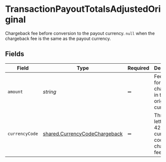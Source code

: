# TransactionPayoutTotalsAdjustedOriginal

Chargeback fee before conversion to the payout currency. `null` when the chargeback fee is the same as the payout currency.


## Fields

| Field                                                                          | Type                                                                           | Required                                                                       | Description                                                                    | Example                                                                        |
| ------------------------------------------------------------------------------ | ------------------------------------------------------------------------------ | ------------------------------------------------------------------------------ | ------------------------------------------------------------------------------ | ------------------------------------------------------------------------------ |
| `amount`                                                                       | *string*                                                                       | :heavy_minus_sign:                                                             | Fee amount for this chargeback in the original currency.                       | 1500                                                                           |
| `currencyCode`                                                                 | [shared.CurrencyCodeChargeback](../../models/shared/currencycodechargeback.md) | :heavy_minus_sign:                                                             | Three-letter ISO 4217 currency code for chargeback fees.                       |                                                                                |